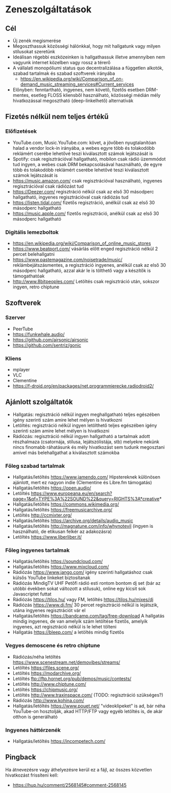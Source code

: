 # Zeneszolgáltatások

## Cél

* Új zenék megismerése
* Megoszthassuk közösségi hálónkkal, hogy mit hallgatunk vagy milyen stílusokat szeretünk
* Ideálisan régebbi eszközeinken is hallgathassuk illetve amennyiben nem vagyunk internet közelben vagy rossz a térerő
* A vállalati monopóliumi status quo decentralizálása a független alkotók, szabad tartalmak és szabad szoftverek irányába
  * https://en.wikipedia.org/wiki/Comparison_of_on-demand_music_streaming_services#Current_services
* Előnyben: fenntartható, ingyenes, nem követő, fizetős esetben DRM-mentes, esetleg FLOSS kliensből használható, közösségi médián mély hivatkozással megosztható (deep-linkelhető) alternatívák

## Fizetés nélkül nem teljes értékű

### Előfizetések

* YouTube.com, Music.YouTube.com: követ, a jövőben nyugtalanítóan halad a vendor lock-in irányába, a webes egyre több és tolakodóbb reklámért cserébe lehetővé teszi kiválasztott számok lejátszását is
* Spotify: csak regisztrációval hallgatható, mobilon csak rádió üzemmódot tud ingyen, a webes csak DRM bekapcsolásával használható, de egyre több és tolakodóbb reklámért cserébe lehetővé teszi kiválasztott számok lejátszását is
* https://music.amazon.com/ csak regisztrációval használható, ingyenes regisztrációval csak rádiózást tud
* https://Deezer.com/ regisztráció nélkül csak az első 30 másodperc hallgatható, ingyenes regisztrációval csak rádiózás tud
* https://listen.tidal.com/ fizetős regisztráció, anélkül csak az első 30 másodperc hallgatható
* https://music.apple.com/ fizetős regisztráció, anélkül csak az első 30 másodperc hallgatható

### Digitális lemezboltok

* https://en.wikipedia.org/wiki/Comparison_of_online_music_stores
* https://www.beatport.com/ vásárlás előtt enged regisztráció nélkül 2 percet belehallgatni
* https://www.pastemagazine.com/noisetrade/music/ reklámbejátszásmentes, a regisztráció ingyenes, anélkül csak az első 30 másodperc hallgatható, azzal akár le is tölthető vagy a készítők is támogathatóak
* http://www.8bitpeoples.com/ Letöltés csak regisztráció után, sokszor ingyen, retro chiptune

## Szoftverek

### Szerver

* PeerTube
* https://funkwhale.audio/
* https://github.com/airsonic/airsonic
* https://github.com/sentriz/gonic

### Kliens

* mplayer
* VLC
* Clementine
* https://f-droid.org/en/packages/net.programmierecke.radiodroid2/

## Ajánlott szolgáltatók

* Hallgatás: regisztráció nélkül ingyen meghallgatható teljes egészében igény szerinti szám amire lehet mélyen is hivatkozni
* Letöltés: regisztráció nélkül ingyen letölthető teljes egészében igény szerinti szám amire lehet mélyen is hivatkozni
* Rádiózás: regisztráció nélkül ingyen hallgatható a tartalmak adott részhalmaza (csatornája, stílusa, lejátszólistája, stb) melyekre nekünk nincs finomabb ráhatásunk és mély hivatkozást sem tudunk megosztani amivel más belehallgathat a kiválasztott számokba

### Főleg szabad tartalmak

* Hallgatás/letöltés https://www.jamendo.com/ Hipstereknek különösen ajánlott, mert ez nagyon indie (Clementine és Libre.fm támogatás)
* Hallgatás/letöltés https://open.audio/
* Letöltés https://www.europeana.eu/en/search?page=1&qf=TYPE%3A%22SOUND%22&query=RIGHTS%3A*creative*
* Hallgatás/letöltés https://commons.wikimedia.org/
* Hallgatás/letöltés https://freemusicarchive.org/
* Letöltés http://ccmixter.org/
* Hallgatás/letöltés https://archive.org/details/audio_music
* Hallgatás/letöltés http://magnatune.com/info/whynotevil (ingyen is használható, de etikusan felkér az adakozásra)
* Letöltés https://www.liberliber.it/

### Főleg ingyenes tartalmak

* Hallgatás/letöltés https://soundcloud.com/
* Hallgatás/letöltés https://www.mixcloud.com/
* Rádiózás https://www.jango.com/ igény szerinti hallgatáshoz csak külsős YouTube linkeket biztosítanak
* Rádiózás MindigTV UHF Petőfi rádió esti rontom bontom dj set (bár az utóbbi években sokat változott a stílusuk), online egy kicsit sok Javascriptet futtat
* Rádiózás https://tilos.hu/ vagy FM, letöltés https://tilos.hu/mixes/dj
* Rádiózás https://www.di.fm/ 30 percet regisztráció nélkül is lejátszik, utána ingyenes regisztrációt vár el
* Hallgatás/letöltés https://bandcamp.com/tag/free-download A hallgatás mindig ingyenes, de van amelyik szám letöltése fizetős, amelyik ingyenes, azt regisztráció nélkül is le lehet tölteni
* Hallgatás https://bleep.com/ a letöltés mindig fizetős

### Vegyes demoscene és retro chiptune

* Rádiózás/néha letöltés https://www.scenestream.net/demovibes/streams/
* Letöltés https://files.scene.org/
* Letöltés https://modarchive.org/
* Letöltés ftp://ftp.hornet.org/pub/demos/music/contests/
* Letöltés http://www.chiptune.com/
* Letöltés https://chipmusic.org/
* Letöltés http://www.traxinspace.com/ (TODO: regisztráció szükséges?)
* Rádiózás http://www.kohina.com/
* Hallgatás/letöltés https://www.pouet.net/ "videoklipeket" is ad, bár néha YouTube-on hosztolják, akad HTTP/FTP vagy egyéb letöltés is, de akár otthon is generálható

### Ingyenes háttérzenék

* Hallgatás/letöltés https://incompetech.com/

## Pingback

Ha átnevezésre vagy áthelyezésre kerül ez a fájl, az összes közvetlen hivatkozást frissíteni kell:

* https://hup.hu/comment/2568145#comment-2568145
